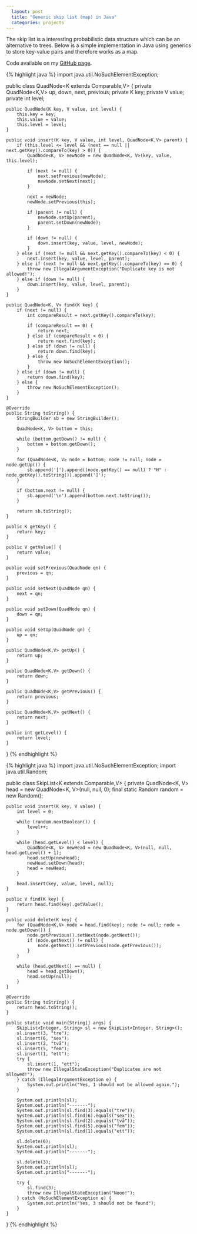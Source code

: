 ```yaml
---
  layout: post
  title: "Generic skip list (map) in Java"
  categories: projects
---
```


The skip list is a interesting probabilistic data structure which can be an alternative to trees. Below is a simple implementation in Java using generics to store key-value pairs and therefore works as a map.

Code available on my [GitHub page](https://github.com/AntonFagerberg/SkipList-Map-Java).

{% highlight java %}
import java.util.NoSuchElementException;

public class QuadNode<K extends Comparable<K>,V> {
    private QuadNode<K,V>
            up,
            down,
            next,
            previous;
    private K key;
    private V value;
    private int level;

    public QuadNode(K key, V value, int level) {
        this.key = key;
        this.value = value;
        this.level = level;
    }

    public void insert(K key, V value, int level, QuadNode<K,V> parent) {
        if (this.level <= level && (next == null || next.getKey().compareTo(key) > 0)) {
            QuadNode<K, V> newNode = new QuadNode<K, V>(key, value, this.level);

            if (next != null) {
                next.setPrevious(newNode);
                newNode.setNext(next);
            }

            next = newNode;
            newNode.setPrevious(this);

            if (parent != null) {
                newNode.setUp(parent);
                parent.setDown(newNode);
            }

            if (down != null) {
                down.insert(key, value, level, newNode);
            }
        } else if (next != null && next.getKey().compareTo(key) < 0) {
            next.insert(key, value, level, parent);
        } else if (next != null && next.getKey().compareTo(key) == 0) {
            throw new IllegalArgumentException("Duplicate key is not allowed!");
        } else if (down != null) {
            down.insert(key, value, level, parent);
        }
    }

    public QuadNode<K, V> find(K key) {
        if (next != null) {
            int compareResult = next.getKey().compareTo(key);

            if (compareResult == 0) {
                return next;
            } else if (compareResult < 0) {
                return next.find(key);
            } else if (down != null) {
                return down.find(key);
            } else {
                throw new NoSuchElementException();
            }
        } else if (down != null) {
            return down.find(key);
        } else {
            throw new NoSuchElementException();
        }
    }

    @Override
    public String toString() {
        StringBuilder sb = new StringBuilder();

        QuadNode<K, V> bottom = this;

        while (bottom.getDown() != null) {
            bottom = bottom.getDown();
        }

        for (QuadNode<K, V> node = bottom; node != null; node = node.getUp()) {
            sb.append('[').append((node.getKey() == null) ? "H" : node.getKey().toString()).append(']');
        }

        if (bottom.next != null) {
            sb.append('\n').append(bottom.next.toString());
        }

        return sb.toString();
    }

    public K getKey() {
        return key;
    }

    public V getValue() {
        return value;
    }

    public void setPrevious(QuadNode qn) {
        previous = qn;
    }

    public void setNext(QuadNode qn) {
        next = qn;
    }

    public void setDown(QuadNode qn) {
        down = qn;
    }

    public void setUp(QuadNode qn) {
        up = qn;
    }

    public QuadNode<K,V> getUp() {
        return up;
    }

    public QuadNode<K,V> getDown() {
        return down;
    }

    public QuadNode<K,V> getPrevious() {
        return previous;
    }

    public QuadNode<K,V> getNext() {
        return next;
    }

    public int getLevel() {
        return level;
    }
}
{% endhighlight %}

{% highlight java %}
import java.util.NoSuchElementException;
import java.util.Random;

public class SkipList<K extends Comparable<K>,V> {
    private QuadNode<K, V> head = new QuadNode<K, V>(null, null, 0);
    final static Random random = new Random();

    public void insert(K key, V value) {
        int level = 0;

        while (random.nextBoolean()) {
            level++;
        }

        while (head.getLevel() < level) {
            QuadNode<K, V> newHead = new QuadNode<K, V>(null, null, head.getLevel() + 1);
            head.setUp(newHead);
            newHead.setDown(head);
            head = newHead;
        }

        head.insert(key, value, level, null);
    }

    public V find(K key) {
        return head.find(key).getValue();
    }

    public void delete(K key) {
        for (QuadNode<K,V> node = head.find(key); node != null; node = node.getDown()) {
            node.getPrevious().setNext(node.getNext());
            if (node.getNext() != null) {
                node.getNext().setPrevious(node.getPrevious());
            }
        }

        while (head.getNext() == null) {
            head = head.getDown();
            head.setUp(null);
        }
    }

    @Override
    public String toString() {
        return head.toString();
    }

    public static void main(String[] args) {
        SkipList<Integer, String> sl = new SkipList<Integer, String>();
        sl.insert(3, "tre");
        sl.insert(6, "sex");
        sl.insert(2, "två");
        sl.insert(5, "fem");
        sl.insert(1, "ett");
        try {
            sl.insert(1, "ett");
            throw new IllegalStateException("Duplicates are not allowed!");
        } catch (IllegalArgumentException e) {
            System.out.println("Yes, 1 should not be allowed again.");
        }

        System.out.println(sl);
        System.out.println("-------");
        System.out.println(sl.find(3).equals("tre"));
        System.out.println(sl.find(6).equals("sex"));
        System.out.println(sl.find(2).equals("två"));
        System.out.println(sl.find(5).equals("fem"));
        System.out.println(sl.find(1).equals("ett"));

        sl.delete(6);
        System.out.println(sl);
        System.out.println("-------");

        sl.delete(3);
        System.out.println(sl);
        System.out.println("-------");

        try {
            sl.find(3);
            throw new IllegalStateException("Nooo!");
        } catch (NoSuchElementException e) {
            System.out.println("Yes, 3 should not be found");
        }
    }
}
{% endhighlight %}

